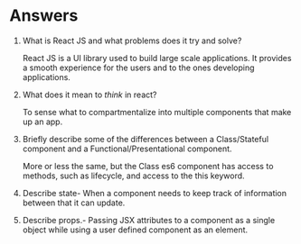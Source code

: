 # Answers

1.  What is React JS and what problems does it try and solve?

    React JS is a UI library used to build large scale applications.
    It provides a smooth experience for the users and to the ones developing applications.

1.  What does it mean to _think_ in react?

    To sense what to compartmentalize into multiple components that make up an app.


1.  Briefly describe some of the differences between a Class/Stateful component and a Functional/Presentational component.

    More or less the same, but the Class es6 component has access to methods, such as lifecycle, and access to the this keyword.

1.  Describe state- When a component needs to keep track of information between that it can update.

1.  Describe props.- Passing JSX attributes to a component as a single object while using a user defined component as an element.
